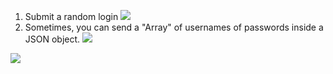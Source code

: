 


1. Submit a random login
![](PortSwigger-Solution/static/img/Pasted_image_20231106214659.png)
2. Sometimes, you can send a "Array" of usernames of passwords inside a JSON object.
![](PortSwigger-Solution/static/img/Pasted_image_20231106215751.png)

![](PortSwigger-Solution/static/img/Pasted_image_20231106215856.png)